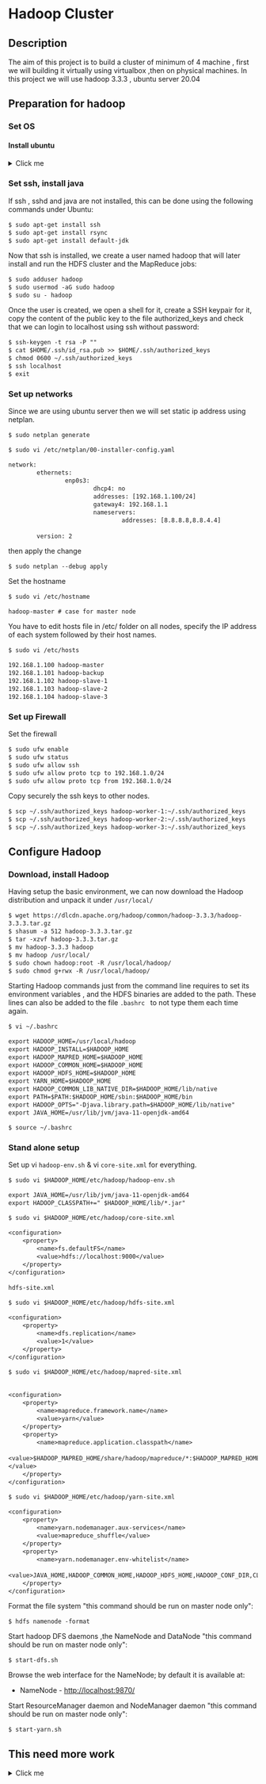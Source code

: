 # Hadoop Cluster
## Description 
The aim of this project is to build a cluster of minimum of 4 machine , first we will building it virtually using virtualbox ,then on physical machines.
In this project we will use hadoop 3.3.3 , ubuntu server 20.04 


## Preparation for hadoop
### Set OS
#### Install ubuntu
<details>
  <summary>Click me</summary>
  


1. Run the VM , GRUB will open "set install ubuntu server"
![VirtualBox](/images/10.png "virtualbox")

1. Set the language you want (English in this case)
![VirtualBox](/images/11.png "virtualbox")

1. Set the keyboard layout
![VirtualBox](/images/12.png "virtualbox")

1. Set the network address (Optional)
![VirtualBox](/images/13.png "virtualbox")

1. Configurate proxy (Optional)
![VirtualBox](/images/14.png "virtualbox")

1. Configuration ubuntu archive server
![VirtualBox](/images/15.png "virtualbox")

1. Configuration of the disk
![VirtualBox](/images/16.png "virtualbox")
![VirtualBox](/images/17.png "virtualbox")
![VirtualBox](/images/18.png "virtualbox")

1. Profile setup
![VirtualBox](/images/19.png "virtualbox")

1. set the ssh server 
![VirtualBox](/images/20.png "virtualbox")

1. Installation of the OS
![VirtualBox](/images/21.png "virtualbox")

1. Reboot 
![VirtualBox](/images/22.png "virtualbox")
</details>

### Set ssh, install java
If ssh , sshd and java are not installed, this can be done using the following commands under Ubuntu:

```
$ sudo apt-get install ssh
$ sudo apt-get install rsync
$ sudo apt-get install default-jdk 
```

Now that ssh is installed, we create a user named hadoop that will later install and run the HDFS cluster and the MapReduce jobs:

```
$ sudo adduser hadoop
$ sudo usermod -aG sudo hadoop
$ sudo su - hadoop
```

Once the user is created, we open a shell for it, create a SSH keypair for it, copy the content of the public key to the file authorized_keys and check that we can login to localhost using ssh without password:

```
$ ssh-keygen -t rsa -P ""
$ cat $HOME/.ssh/id_rsa.pub >> $HOME/.ssh/authorized_keys
$ chmod 0600 ~/.ssh/authorized_keys
$ ssh localhost
$ exit
```

### Set up networks

Since we are using ubuntu server then we will set static ip address using netplan.

```
$ sudo netplan generate
```

```
$ sudo vi /etc/netplan/00-installer-config.yaml
```

```
network:
        ethernets:
                enp0s3:
                        dhcp4: no
                        addresses: [192.168.1.100/24]
                        gateway4: 192.168.1.1
                        nameservers:
                                addresses: [8.8.8.8,8.8.4.4]

        version: 2

```
then apply the change 
```
$ sudo netplan --debug apply
```

Set the hostname
```
$ sudo vi /etc/hostname
```

```
hadoop-master # case for master node 
```

You have to edit hosts file in /etc/ folder on all nodes, specify the IP address of each system followed by their host names.

```
$ sudo vi /etc/hosts
```


```
192.168.1.100 hadoop-master
192.168.1.101 hadoop-backup
192.168.1.102 hadoop-slave-1
192.168.1.103 hadoop-slave-2
192.168.1.104 hadoop-slave-3
```

### Set up Firewall
Set the firewall 

```
$ sudo ufw enable
$ sudo ufw status
$ sudo ufw allow ssh
$ sudo ufw allow proto tcp to 192.168.1.0/24
$ sudo ufw allow proto tcp from 192.168.1.0/24
```

Copy securely the ssh keys to other nodes.
 ```
$ scp ~/.ssh/authorized_keys hadoop-worker-1:~/.ssh/authorized_keys
$ scp ~/.ssh/authorized_keys hadoop-worker-2:~/.ssh/authorized_keys
$ scp ~/.ssh/authorized_keys hadoop-worker-3:~/.ssh/authorized_keys

 ```

## Configure Hadoop

### Download, install Hadoop
Having setup the basic environment, we can now download the Hadoop distribution and unpack it under `/usr/local/`

```
$ wget https://dlcdn.apache.org/hadoop/common/hadoop-3.3.3/hadoop-3.3.3.tar.gz
$ shasum -a 512 hadoop-3.3.3.tar.gz
$ tar -xzvf hadoop-3.3.3.tar.gz
$ mv hadoop-3.3.3 hadoop
$ mv hadoop /usr/local/
$ sudo chown hadoop:root -R /usr/local/hadoop/
$ sudo chmod g+rwx -R /usr/local/hadoop/
```


Starting Hadoop commands just from the command line requires to set its environment variables , and the HDFS binaries are added to the path.
These lines can also be added to the file `.bashrc ` to not type them each time again.


```
$ vi ~/.bashrc

```


```
export HADOOP_HOME=/usr/local/hadoop
export HADOOP_INSTALL=$HADOOP_HOME
export HADOOP_MAPRED_HOME=$HADOOP_HOME
export HADOOP_COMMON_HOME=$HADOOP_HOME
export HADOOP_HDFS_HOME=$HADOOP_HOME
export YARN_HOME=$HADOOP_HOME
export HADOOP_COMMON_LIB_NATIVE_DIR=$HADOOP_HOME/lib/native
export PATH=$PATH:$HADOOP_HOME/sbin:$HADOOP_HOME/bin
export HADOOP_OPTS="-Djava.library.path=$HADOOP_HOME/lib/native"
export JAVA_HOME=/usr/lib/jvm/java-11-openjdk-amd64
```

```
$ source ~/.bashrc
```

### Stand alone setup


Set up vi `hadoop-env.sh` & vi `core-site.xml` for everything.

```
$ sudo vi $HADOOP_HOME/etc/hadoop/hadoop-env.sh

```

```
export JAVA_HOME=/usr/lib/jvm/java-11-openjdk-amd64
export HADOOP_CLASSPATH+=" $HADOOP_HOME/lib/*.jar"
```


```
$ sudo vi $HADOOP_HOME/etc/hadoop/core-site.xml

```

```
<configuration>
    <property>
        <name>fs.defaultFS</name>
        <value>hdfs://localhost:9000</value>
    </property>
</configuration>
```

`hdfs-site.xml`

```
$ sudo vi $HADOOP_HOME/etc/hadoop/hdfs-site.xml 
```
```
<configuration>
    <property>
        <name>dfs.replication</name>
        <value>1</value>
    </property>
</configuration>
```



```
$ sudo vi $HADOOP_HOME/etc/hadoop/mapred-site.xml 
```
```

<configuration>
    <property>
        <name>mapreduce.framework.name</name>
        <value>yarn</value>
    </property>
    <property>
        <name>mapreduce.application.classpath</name>
        <value>$HADOOP_MAPRED_HOME/share/hadoop/mapreduce/*:$HADOOP_MAPRED_HOME/share/hadoop/mapreduce/lib/*</value>
    </property>
</configuration>
```


```
$ sudo vi $HADOOP_HOME/etc/hadoop/yarn-site.xml 
```
```
<configuration>
    <property>
        <name>yarn.nodemanager.aux-services</name>
        <value>mapreduce_shuffle</value>
    </property>
    <property>
        <name>yarn.nodemanager.env-whitelist</name>
        <value>JAVA_HOME,HADOOP_COMMON_HOME,HADOOP_HDFS_HOME,HADOOP_CONF_DIR,CLASSPATH_PREPEND_DISTCACHE,HADOOP_YARN_HOME,HADOOP_HOME,PATH,LANG,TZ,HADOOP_MAPRED_HOME</value>
    </property>
</configuration>
```




Format the file system "this command should be run on master node only":


```
$ hdfs namenode -format
```

Start hadoop DFS daemons ,the NameNode and DataNode "this command should be run on master node only":

```
$ start-dfs.sh
```

Browse the web interface for the NameNode; by default it is available at:

- NameNode - [http://localhost:9870/](http://localhost:9870/) 


Start ResourceManager daemon and NodeManager daemon "this command should be run on master node only":

```
$ start-yarn.sh
```




## This need more work
<details>
  <summary>Click me</summary>
### Distributed system



Set up vi `hadoop-env.sh` & vi `core-site.xml` for everything.

```
export JAVA_HOME=/usr/lib/jvm/java-11-openjdk-amd64
export HADOOP_CLASSPATH+=" $HADOOP_HOME/lib/*.jar"
```


```
$ sudo vi $HADOOP_HOME/etc/hadoop/core-site.xml

```

```
<configuration>
    <property>
        <name>fs.defaultFS</name>
        <value>hdfs://hadoop-master:9000</value>
    </property>
</configuration>

```


### Master ONLY Set-ups
`hdfs-site.xml`

```
$ sudo vi $HADOOP_HOME/etc/hadoop/hdfs-site.xml 
```
```
<configuration>
   <property>
      <name>dfs.replication</name>
      <value>3</value>
   </property>
   <!-- name -->
   <property>
      <name>dfs.namenode.name.dir</name>
      <value>file:///home/hadoop/hdfs/name</value>
   </property>
   <!-- store logs -->
   <property>
      <name>dfs.namenode.edits.dir</name>
      <value>file:///home/hadoop/hdfs/edits</value>
   </property>
   <!-- backup address in http : 50090 -->
   <property>
      <name>dfs.namenode.secondary.http-address</name>
      <value>hadoop-backup:50090</value>
   </property>
</configuration>

```



```
$ sudo vi $HADOOP_HOME/etc/hadoop/mapred-site.xml 
```
```
<configuration>
   <property>
      <name>mapreduce.framework.name</name>
      <value>yarn</value>
   </property>
</configuration>

```


```
$ sudo vi $HADOOP_HOME/etc/hadoop/yarn-site.xml 
```
```
<configuration>
   <property>
      <name>yarn.nodemanager.aux-services</name>
      <value>mapreduce_shuffle</value>
   </property>

      <property>
      <name>yarn.nodemanager.aux-services.mapreduce.shuffle.class</name>
      <value>org.apache.hadoop.mapred.ShuffleHandler</value>
   </property>

</configuration>

```


```
$ sudo vi $HADOOP_HOME/etc/hadoop/workers
```

```
hadoop-slave-1
hadoop-slave-2
hadoop-slave-3
```

### Backup ONLY Set-up



```
$ mkdir -p /home/hadoop/hdfs/namesecondary
```


```
$ sudo vi $HADOOP_HOME/etc/hadoop/hdfs-site.xml 
```
```
<configuration>
   <property>
      <name>dfs.namenode.checkpoint.dir</name>
      <value>file://home/hadoop/hdfs/namesecondary</value>
   </property>
</configuration>

```

### Data node ONLY Set-up
In order to move from “hadoop-backup” to “hadoop-slave-1”, we need to logout from “hadoop-backup” and log into “hadoop-slave-1”.
```
$ exit
$ ssh hadoop-slave-1
```


```
$ mkdir -p /home/hadoop/hdfs/namesecondary
```


```
$ sudo vi $HADOOP_HOME/etc/hadoop/hdfs-site.xml 
```
```
<configuration>
   <property>
      <name>dfs.datanode.data.dir</name>
      <value>file://home/hadoop/hdfs/datanode</value>
   </property>
</configuration>

```


Repeat for other slaves (Workers)


### Format name node & Start using Hadoop!

```
$ exit
```


```
$ hdfs namenode -format
```

</details>

















